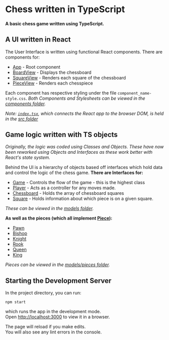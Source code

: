 # Chess written in TypeScript
#### A basic chess game written using TypeScript.

## A UI written in React
The User Interface is written using functional React components.
There are components for:
- [App](src/components/App.tsx) - Root component
- [BoardView](src/components/BoardView.tsx) - Displays the chessboard
- [SquareView](src/components/SquareView.tsx) - Renders each square of the chessboard
- [PieceView](src/components/PieceView.tsx) - Renders each chesspiece

Each component has respective styling under the file `component_name-style.css`.
_Both Components and Stylesheets can be viewed in the [components folder](src/components)._

_Note: [`index.tsx`](src/index.tsx), which connects the React app to the browser DOM,
is held in the [src folder](src)_

## Game logic written with TS objects
_Originally, the logic was coded using Classes and Objects.
These have now been reworked using Objects and Interfaces as these work better with React's state system._

Behind the UI is a hierarchy of objects based off interfaces which hold data and control
the logic of the chess game. **There are Interfaces for:**
- [Game](src/models/Game.ts) - Controls the flow of the game - this is the highest class
- [Player](src/models/Player.ts) - Acts as a controller for any moves made.
- [Chessboard](src/models/ChessBoard.ts) - Holds the array of chessboard squares
- [Square](src/models/Square.ts) - Holds information about which piece is on a given square.

_These can be viewed in the [models folder](src/models)._

**As well as the pieces (which all implement [Piece](src/models/pieces/Piece.ts)):**
- [Pawn](src/models/pieces/Pawn.ts)
- [Bishop](src/models/pieces/Bishop.ts)
- [Knight](src/models/pieces/Knight.ts)
- [Rook](src/models/pieces/Rook.ts)
- [Queen](src/models/pieces/Queen.ts)
- [King](src/models/pieces/King.ts)

_Pieces can be viewed in the [models/pieces folder](src/models/pieces)._


## Starting the Development Server

In the project directory, you can run:

`npm start`

which runs the app in the development mode.\
Open [http://localhost:3000](http://localhost:3000) to view it in a browser.

The page will reload if you make edits.\
You will also see any lint errors in the console.
